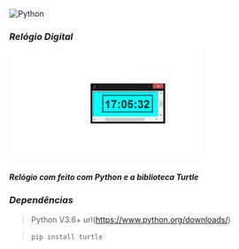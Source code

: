 ![Python](https://img.shields.io/badge/python-3670A0?style=for-the-badge&logo=python&logoColor=ffdd54)

### *Relógio Digital*

<img src="foto.png" width="350">

#### *Relógio com feito com Python e a biblioteca Turtle*

### *Dependências*
>    Python V3.6+ url(https://www.python.org/downloads/)

>     pip install turtle

